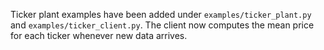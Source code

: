 Ticker plant examples have been added under `examples/ticker_plant.py` and
`examples/ticker_client.py`.  The client now computes the mean price for each
ticker whenever new data arrives.

